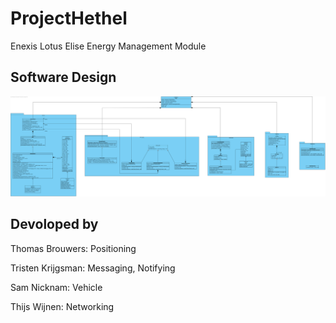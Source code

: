 # ProjectHethel
Enexis Lotus Elise Energy Management Module

## Software Design
![Alt text](./docs/Class&#32;Diagram.svg "Class Diagram")

## Devoloped by
Thomas Brouwers: Positioning

Tristen Krijgsman: Messaging, Notifying

Sam Nicknam: Vehicle

Thijs Wijnen: Networking
